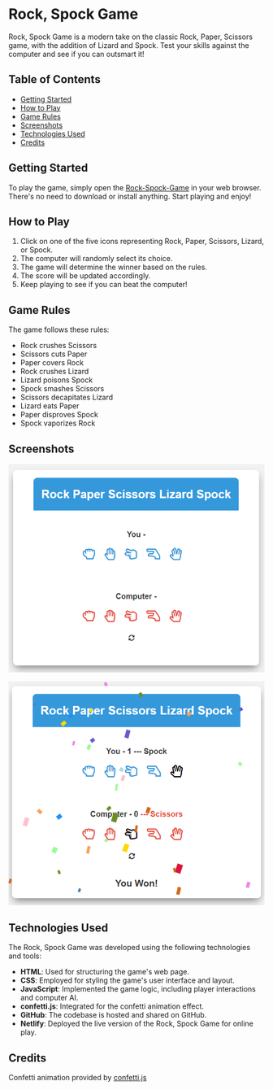 # Rock, Spock Game

Rock, Spock Game is a modern take on the classic Rock, Paper, Scissors game, with the addition of Lizard and Spock. Test your skills against the computer and see if you can outsmart it!

## Table of Contents

- [Getting Started](#getting-started)
- [How to Play](#how-to-play)
- [Game Rules](#game-rules)
- [Screenshots](#screenshots)
- [Technologies Used](#technologies-used)
- [Credits](#credits)

## Getting Started

To play the game, simply open the [Rock-Spock-Game](https://rock-spock-game.netlify.app/) in your web browser. There's no need to download or install anything. Start playing and enjoy!

## How to Play

1. Click on one of the five icons representing Rock, Paper, Scissors, Lizard, or Spock.
2. The computer will randomly select its choice.
3. The game will determine the winner based on the rules.
4. The score will be updated accordingly.
5. Keep playing to see if you can beat the computer!

## Game Rules

The game follows these rules:

- Rock crushes Scissors
- Scissors cuts Paper
- Paper covers Rock
- Rock crushes Lizard
- Lizard poisons Spock
- Spock smashes Scissors
- Scissors decapitates Lizard
- Lizard eats Paper
- Paper disproves Spock
- Spock vaporizes Rock

## Screenshots

![Game Screenshot 1](https://github.com/SyedAbdullah01/Rock-Spock-Game/blob/main/Game%20Screenshot%201.png)

![Game Screenshot 2](https://github.com/SyedAbdullah01/Rock-Spock-Game/blob/main/Game%20Screenshot%202.png)

## Technologies Used

The Rock, Spock Game was developed using the following technologies and tools:

- **HTML**: Used for structuring the game's web page.
- **CSS**: Employed for styling the game's user interface and layout.
- **JavaScript**: Implemented the game logic, including player interactions and computer AI.
- **confetti.js**: Integrated for the confetti animation effect.
- **GitHub**: The codebase is hosted and shared on GitHub.
- **Netlify**: Deployed the live version of the Rock, Spock Game for online play.


## Credits

  Confetti animation provided by [confetti.js](https://www.cssscript.com/confetti-falling-animation)
